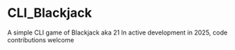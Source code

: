 # CLI_Blackjack
A simple CLI game of Blackjack aka 21
In active development in 2025, code contributions welcome
